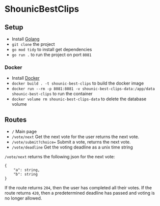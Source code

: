 ShounicBestClips
===

Setup
---
* Install [Golang](https://go.dev/doc/install)
* `git clone` the project
* `go mod tidy` to install get dependencies
* `go run .` to run the project on port `8081`

### Docker
* Install [Docker](https://www.docker.com)
* `docker build . -t shounic-best-clips` to build the docker image
* `docker run --rm -p 8081:8081 -v shounic-best-clips-data:/app/data shounic-best-clips` to run the container
* `docker volume rm shounic-best-clips-data` to delete the database volume

Routes
---
* `/` Main page
* `/vote/next` Get the next vote for the user returns the next vote.
* `/vote/submit?choice=` Submit a vote, returns the next vote.
* `/vote/deadline` Get the voting deadline as a unix time string

`/vote/next` returns the following json for the next vote:
```
{
    "a": string,
    "b": string
}
```

If the route returns `204`, then the user has completed all their votes.
If the route returns `420`, then a predetermined deadline has passed and voting is no longer allowed.
